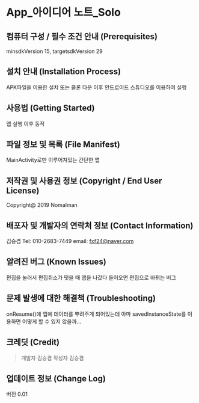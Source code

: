 App_아이디어 노트_Solo
=====================
컴퓨터 구성 / 필수 조건 안내 (Prerequisites)
------------
minsdkVersion 15, targetsdkVersion 29

설치 안내 (Installation Process)
-------------
APK파일을 이용한 설치 또는 클론 다운 이후 안드로이드 스튜디오를 이용하여 실행

사용법 (Getting Started)
-------------
앱 실행 이후 동작

파일 정보 및 목록 (File Manifest)
-------------
MainActivity로만 이루어져있는 간단한 앱

저작권 및 사용권 정보 (Copyright / End User License)
-------------
Copyright@ 2019 Nomalman

배포자 및 개발자의 연락처 정보 (Contact Information)
-------------
김승겸
Tel: 010-2683-7449
email: fxf24@naver.com

알려진 버그 (Known Issues)
-------------
편집을 눌러서 편집취소가 떳을 때 앱을 나갔다 들어오면 편집으로 바뀌는 버그

문제 발생에 대한 해결책 (Troubleshooting)
-------------
onResume()에 앱에 데이터를 뿌려주게 되어있는데 아마 savedInstanceState를 이용하면 어떻게 할 수 있지 않을까...

크레딧 (Credit)
-------------
>개발자 김승겸
>작성자 김승겸

업데이트 정보 (Change Log)
-------------
버전 0.01
